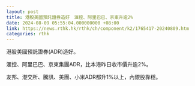 ```yaml
---
layout: post
title: 港股美國預託證券造好　滙控、阿里巴巴、京東升逾2%
date: 2024-08-09 05:55:04.000000000 +08:00
link: https://news.rthk.hk/rthk/ch/component/k2/1765417-20240809.htm
categories: rthk
---
```


港股美國預託證券(ADR)造好。

滙控、阿里巴巴、京東集團ADR，比本港昨日收市價升逾2%。

友邦、港交所、騰訊、美團、小米ADR都升1%以上，內銀股靠穩。
